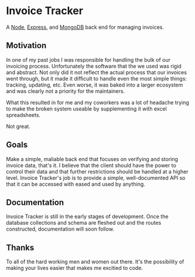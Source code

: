 # Invoice Tracker

A [Node](https://nodejs.org/), [Express](https://expressjs.com/), and [MongoDB](https://www.mongodb.com/) back end for managing invoices.

## Motivation

In one of my past jobs I was responsible for handling the bulk of our invoicing process. Unfortunately the software that the we used was rigid and abstract. Not only did it not reflect the actual process that our invoices went through, but it made it difficult to handle even the most simple things: tracking, updating, etc. Even worse, it was baked into a larger ecosystem and was clearly not a priority for the maintainers.

What this resulted in for me and my coworkers was a lot of headache trying to make the broken system useable by supplementing it with excel spreadsheets.

Not great.

## Goals

Make a simple, maliable back end that focuses on verifying and storing invoice data, that's it. I believe that the client should have the power to control their data and that further restrictions should be handled at a higher level. Invoice Tracker's job is to provide a simple, well-documented API so that it can be accessed with eased and used by anything.

## Documentation

Invoice Tracker is still in the early stages of development. Once the database collections and schema are fleshed out and the routes constructed, documentation will soon follow.

## Thanks

To all of the hard working men and women out there. It's the possibility of making your lives easier that makes me excitied to code.